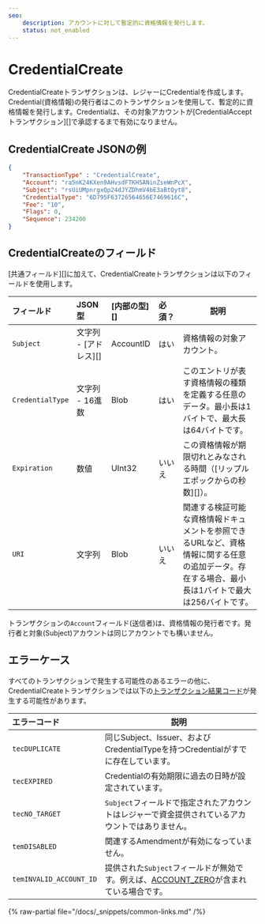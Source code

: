 ```yaml
---
seo:
    description: アカウントに対して暫定的に資格情報を発行します。
    status: not_enabled
---
```


# CredentialCreate

CredentialCreateトランザクションは、レジャーにCredentialを作成します。Credential(資格情報)の発行者はこのトランザクションを使用して、暫定的に資格情報を発行します。Credentialは、その対象アカウントが[CredentialAcceptトランザクション][]で承認するまで有効になりません。

## CredentialCreate JSONの例

```json
{
    "TransactionType" : "CredentialCreate",
    "Account": "ra5nK24KXen9AHvsdFTKHSANinZseWnPcX",
    "Subject": "rsUiUMpnrgxQp24dJYZDhmV4bE3aBtQyt8",
    "CredentialType": "6D795F63726564656E7469616C",
    "Fee": "10",
    "Flags": 0,
    "Sequence": 234200
}
```


## CredentialCreateのフィールド

[共通フィールド][]に加えて、CredentialCreateトランザクションは以下のフィールドを使用します。

| フィールド       | JSON型                | [内部の型][] | 必須？ | 説明 |
| :--------------- | :-------------------- | :----------- | :----- | ---- |
| `Subject`        | 文字列 - [アドレス][] | AccountID    | はい   | 資格情報の対象アカウント。 |
| `CredentialType` | 文字列 - 16進数       | Blob         | はい   | このエントリが表す資格情報の種類を定義する任意のデータ。最小長は1バイトで、最大長は64バイトです。 |
| `Expiration`     | 数値                  | UInt32       | いいえ | この資格情報が期限切れとみなされる時間（[リップルエポックからの秒数][]）。 |
| `URI`            | 文字列                | Blob         | いいえ | 関連する検証可能な資格情報ドキュメントを参照できるURLなど、資格情報に関する任意の追加データ。存在する場合、最小長は1バイトで最大は256バイトです。 |

トランザクションの`Account`フィールド(送信者)は、資格情報の発行者です。発行者と対象(Subject)アカウントは同じアカウントでも構いません。

## エラーケース

すべてのトランザクションで発生する可能性のあるエラーの他に、CredentialCreateトランザクションでは以下の[トランザクション結果コード](../transaction-results/index.md)が発生する可能性があります。

| エラーコード            | 説明 |
| :---------------------- | ---- |
| `tecDUPLICATE`          | 同じSubject、Issuer、およびCredentialTypeを持つCredentialがすでに存在しています。 |
| `tecEXPIRED`            | Credentialの有効期限に過去の日時が設定されています。 |
| `tecNO_TARGET`          | `Subject`フィールドで指定されたアカウントはレジャーで資金提供されているアカウントではありません。 |
| `temDISABLED`           | 関連するAmendmentが有効になっていません。 |
| `temINVALID_ACCOUNT_ID` | 提供された`Subject`フィールドが無効です。例えば、[ACCOUNT_ZERO](../../../../concepts/accounts/addresses.md#特別なアドレス)が含まれている場合です。 |


{% raw-partial file="/docs/_snippets/common-links.md" /%}
